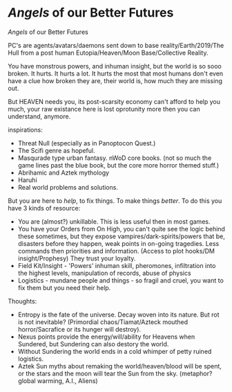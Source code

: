 # _Angels_ of our Better Futures

_Angels_ of our Better Futures

PC's are agents/avatars/daemons sent down to base reality/Earth/2019/The Hull from a post human Eutopia/Heaven/Moon Base/Collective Reality.

You have monstrous powers, and inhuman insight, but the world is so sooo broken. It hurts. It hurts a lot. It hurts the most that most humans don't even have a clue how broken they are, their world is, how much they are missing out.

But HEAVEN needs you, its post-scarsity economy can't afford to help you much, your raw existance here is lost oprotunity more then you can understand, anymore.

inspirations:
- Threat Null (especially as in Panoptocon Quest.)
- The Scifi genre as hopeful.
- Masqurade type urban fantasy. nWoD core books. (not so much the game lines past the blue book, but the core more horror themed stuff.)  
- Abrihamic and Aztek mythology
- Haruhi
- Real world problems and solutions.

But you are here to _help_, to fix things. To make things _better_. To do this you have 3 kinds of resource:
- You are (almost?) unkillable. This is less useful then in most games.
- You have your Orders from On High, you can't quite see the logic behind these sometimes, but they expose vampires/dark-spirits/powers that be, disasters before they happen, weak points in on-going tragedies. Less commands then priorities and information. (Access to plot hooks/DM insight/Prophesy) They trust your loyalty.
- Field Kit/Insight - 'Powers' inhuman skill, pheromones, infiltration into the highest levels, manipulation of records, abuse of physics
- Logistics - mundane people and things - so fragil and cruel, you want to fix them but you need their help.

Thoughts:
- Entropy is the fate of the universe. Decay woven into its nature. But rot is not inevitable? (Primordial chaos/Tiamat/Azteck mouthed horror/Sacrafice or its hunger will destroy).
- Nexus points provide the energy/will/ability for Heavens when Sundered, but Sundering can also destory the world.
- Without Sundering the world ends in a cold whimper of petty ruined logistics.
- Aztek Sun myths about remaking the world/heaven/blood will be spent, or the stars and the moon will tear the Sun from the sky. (metaphor? global warming, A.I., Aliens)
